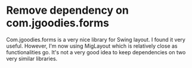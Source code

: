 # Remove dependency on com.jgoodies.forms

Com.jgoodies.forms is a very nice library for Swing layout.
I found it very useful. However, I'm now using MigLayout 
which is relatively close as functionalities go. 
It's not a very good idea to keep dependencies on
two very similar libraries.

